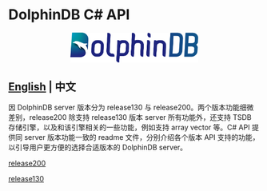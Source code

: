 # DolphinDB C# API

<p align='center'>
    <img src='./images/ddb.svg' alt='DolphinDB' width='256'>
</p>

## [English](./README.md) | 中文

因 DolphinDB server 版本分为 release130 与 release200。两个版本功能细微差别，release200 除支持 release130 版本 server 所有功能外，还支持 TSDB 存储引擎，以及和该引擎相关的一些功能，例如支持 array vector 等。C# API 提供同 server 版本功能一致的 readme 文件，分别介绍各个版本 API 支持的功能，以引导用户更方便的选择合适版本的 DolphinDB server。

[release200](../release200/README_CN.md)

[release130](../release130/README_CN.md)
